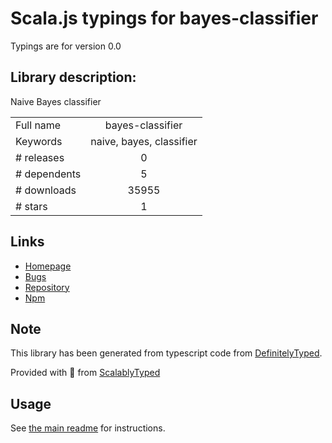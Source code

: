 
# Scala.js typings for bayes-classifier

Typings are for version 0.0

## Library description:
Naive Bayes classifier

|                    |                 |
| ------------------ | :-------------: |
| Full name          | bayes-classifier |
| Keywords           | naive, bayes, classifier |
| # releases         | 0 |
| # dependents       | 5 |
| # downloads        | 35955 |
| # stars            | 1 |

## Links
- [Homepage](https://github.com/miguelmota/bayes-classifier)
- [Bugs](https://github.com/miguelmota/bayes-classifier/issues)
- [Repository](https://github.com/miguelmota/bayes-classifier)
- [Npm](https://www.npmjs.com/package/bayes-classifier)
    


## Note
This library has been generated from typescript code from [DefinitelyTyped](https://definitelytyped.org).

Provided with :purple_heart: from [ScalablyTyped](https://github.com/oyvindberg/ScalablyTyped)

## Usage
See [the main readme](../../readme.md) for instructions.


